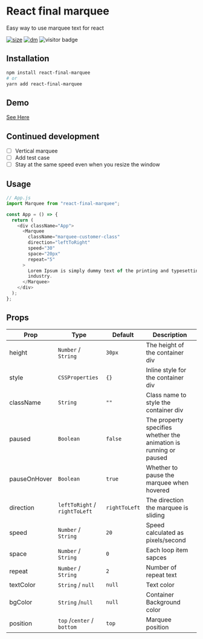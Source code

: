 # React final marquee

Easy way to use marquee text for react

[![size](https://img.shields.io/bundlephobia/minzip/react-final-marquee.svg)](https://github.com/yuenu/react-final-marquee)
[![dm](https://img.shields.io/npm/dm/react-final-marquee.svg)](https://github.com/yuenu/react-final-marquee)
![visitor badge](https://visitor-badge.glitch.me/badge?page_id=yuenu.react-final-marquee)

## Installation

```bash
npm install react-final-marquee
# or
yarn add react-final-marquee

```

## Demo

[See Here](https://yuenu.github.io/react-final-marquee/)

## Continued development

- [ ] Vertical marquee
- [ ] Add test case
- [ ] Stay at the same speed even when you resize the window

## Usage

```js
// App.js
import Marquee from "react-final-marquee";

const App = () => {
  return (
    <div className="App">
      <Marquee
        className="marquee-customer-class"
        direction="leftToRight"
        speed="30"
        space="20px"
        repeat="5"
      >
        Lorem Ipsum is simply dummy text of the printing and typesetting
        industry.
      </Marquee>
    </div>
  );
};
```

## Props

| Prop         | Type                          | Default       | Description                                                       |
| ------------ | ----------------------------- | ------------- | ----------------------------------------------------------------- |
| height       | `Number` / `String`           | `30px`        | The height of the container div                                   |
| style        | `CSSProperties`               | `{}`          | Inline style for the container div                                |
| className    | `String`                      | `""`          | Class name to style the container div                             |
| paused       | `Boolean`                     | `false`       | The property specifies whether the animation is running or paused |
| pauseOnHover | `Boolean`                     | `true`        | Whether to pause the marquee when hovered                         |
| direction    | `leftToRight` / `rightToLeft` | `rightToLeft` | The direction the marquee is sliding                              |
| speed        | `Number` / `String`           | `20`          | Speed calculated as pixels/second                                 |
| space        | `Number` / `String`           | `0`           | Each loop item sapces                                             |
| repeat       | `Number` / `String`           | `2`           | Number of repeat text                                             |
| textColor    | `String` / `null`             | `null`        | Text color                                                        |
| bgColor      | `String` /`null`              | `null`        | Container Background color                                        |
| position     | `top` /`center` / `bottom`    | `top`         | Marquee position                                                  |
